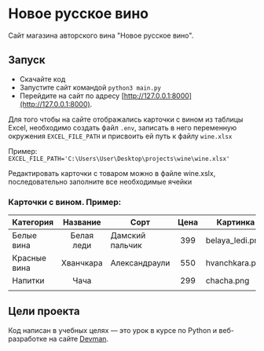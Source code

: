 # Новое русское вино

Сайт магазина авторского вина "Новое русское вино".

## Запуск

- Скачайте код
- Запустите сайт командой `python3 main.py`
- Перейдите на сайт по адресу [http://127.0.0.1:8000](http://127.0.0.1:8000).

Для того чтобы на сайте отображались карточки с вином из таблицы Excel, необходимо создать файл `.env`, записать в него переменную окружения
`EXCEL_FILE_PATH` и присвоить ей  путь к файлу `wine.xlsx`

Пример: `EXCEL_FILE_PATH='C:\Users\User\Desktop\projects\wine\wine.xlsx'`


Редактировать карточки с товаром можно в файле wine.xslx, последовательно заполните все необходимые ячейки

### Карточки с вином. Пример:

| Категория     | Название      | Сорт           | Цена          | Картинка        | Акция                |
| ------------- |:-------------:| -------------  |:-------------:| -------------   |:-------------:       |
| Белые вина    | Белая леди    | Дамский пальчик| 399           | belaya_ledi.png | Выгодное предложение |
| Красные вина  | Хванчкара     | Александраули  | 550           | hvanchkara.png  |                      |
| Напитки       | Чача          |                | 299           | chacha.png      |                      |
|               |               |                |               |                 |                      |



## Цели проекта

Код написан в учебных целях — это урок в курсе по Python и веб-разработке на сайте [Devman](https://dvmn.org).
